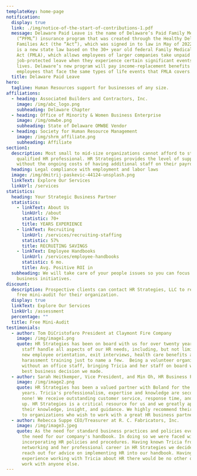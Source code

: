 ```yaml
---
templateKey: home-page
notification:
  display: true
  link: ./img/notice-of-the-start-of-contributions-1.pdf
  message: Delaware Paid Leave is the name of Delaware’s Paid Family Medical Leave
    (“PFML”) insurance program that was created through the Healthy Delaware
    Families Act (the “Act”), which was signed in to law in May of 2022. The Act
    is a new state law based on the 30+ year old federal Family Medical Leave
    Act (FMLA), which allows employees of larger companies take unpaid but
    job-protected leave when they experience certain significant events in their
    lives. Delaware’s new program will pay income-replacement benefits to those
    employees that face the same types of life events that FMLA covers.
  title: Delaware Paid Leave
hero:
  tagline: Human Resources support for businesses of any size.
affiliations:
  - heading: Associated Builders and Contractors, Inc.
    image: /img/abc_logo.png
    subheading: Delaware Chapter
  - heading: Office of Minority & Women Business Enterprise
    image: /img/omwbe.png
    subheading: State of Delaware OMWBE Vendor
  - heading: Society for Human Resource Management
    image: /img/shrm_affiliate.png
    subheading: Affiliate
section1:
  description: Most small to mid-size organizations cannot afford to staff a
    qualified HR professional. HR Strategies provides the level of support
    without the ongoing costs of having additional staff on their payroll.
  heading: Legal compliance with employment and labor laws
  image: /img/dmitrij-paskevic-44124-unsplash.png
  linkText: Explore Our Services
  linkUrl: /services
statistics:
  heading: Your Strategic Business Partner
  statistics:
    - linkText: About Us
      linkUrl: /about
      statistic: 70+
      title: YEARS EXPERIENCE
    - linkText: Recruiting
      linkUrl: /services/recruiting-staffing
      statistic: 57%
      title: RECRUITING SAVINGS
    - linkText: Employee Handbooks
      linkUrl: /services/employee-handbooks
      statistic: 6 mo.
      title: Avg. Positive ROI in
  subheading: We will take care of your people issues so you can focus on your
    business initiatives.
discount:
  description: Prospective clients can contact HR Strategies, LLC to receive a
    free mini-audit for their organization.
  display: true
  linkText: Explore Our Services
  linkUrl: /assessment
  percentage: ""
  title: Free Mini-Audit
testimonials:
  - author: Tom DiCristofaro President at Claymont Fire Company
    image: /img/image1.png
    quote: HR Strategies has been on board with us for over twenty years. Tricia and
      staff handle all aspects of our HR needs, including, but not limited to,
      new employee orientation, exit interviews, health care benefits and
      harassment training just to name a few.  Being a volunteer organization
      without an office staff, bringing Tricia and her staff on board was the
      best business decision we made.
  - author: Sarah Heitkemper, Vice President, and Min Oh, HR Business Partner at Boland
    image: /img/image2.png
    quote: HR Strategies has been a valued partner with Boland for the past five
      years. Tricia's professionalism, expertise and knowledge are second to
      none! We receive outstanding customer service, response time, and follow
      up. HR Strategies is a critical resource for us and we greatly appreciate
      their knowledge, insight, and guidance. We highly recommend their services
      to organizations who wish to work with a great HR business partner!
  - author: Rebecca Suppe CEO/Treasurer at R. C. Fabricators, Inc.
    image: /img/image3.jpeg
    quote: As the need for standard business practices and policies evolve, so did
      the need for our company's handbook. In doing so we were faced with
      incorporating HR policies and procedures. Having known Tricia from
      networking and her professional career in HR Strategies we decided to
      reach out for advice on implementing HR into our handbook. Having
      experience working with Tricia about HR there would be no other option to
      work with anyone else.
---
```

